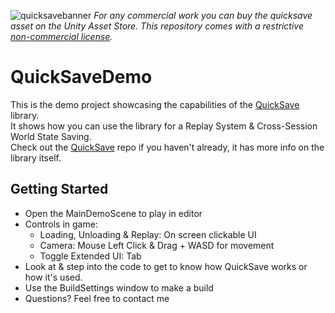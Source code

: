 ![quicksavebanner](https://user-images.githubusercontent.com/23634827/218306750-7084d9a7-b36d-42c8-872b-dc86b690cfb5.png)
*For any commercial work you can buy the quicksave asset on the Unity Asset Store. 
This repository comes with a restrictive [non-commercial license](LICENSE.MD).*

# QuickSaveDemo
This is the demo project showcasing the capabilities of the [QuickSave](https://github.com/JonasDeM/QuickSave) library.  
It shows how you can use the library for a Replay System & Cross-Session World State Saving.  
Check out the [QuickSave](https://github.com/JonasDeM/QuickSave) repo if you haven't already, it has more info on the library itself.

## Getting Started
* Open the MainDemoScene to play in editor
* Controls in game:
  * Loading, Unloading & Replay: On screen clickable UI
  * Camera: Mouse Left Click & Drag + WASD for movement
  * Toggle Extended UI: Tab
* Look at & step into the code to get to know how QuickSave works or how it's used.
* Use the BuildSettings window to make a build
* Questions? Feel free to contact me
